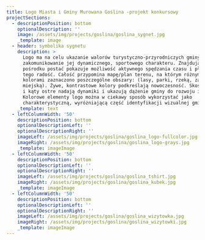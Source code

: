 ```yaml
---
title: Logo Miasta i Gminy Murowana Goślina -projekt konkursowy
projectSections:
  - descriptionPosition: bottom
    optionalDescription: ''
    image: /assets/img/projects/goslina/goslina_sygnet.jpg
    _template: image
  - header: symbolika sygnetu
    description: >
      Logo ma na celu ukazanie walorów turystyczno-przyrodniczych gminy oraz
      zakomunikowanie jej dynamicznego, sportowego charakteru. Znajdująca się
      pośrodku postać pokazuje możliwość aktywnego spędzania czasu i płynącą z
      tego radość. Całość przypomina mapę/plan terenu, na którym różnymi
      kolorami zaznaczono poszczególne obszary: (lasy, parki, rzeką, zabudowę
      miejską). Żywe, kontrastowe kolory podkreślają nowoczesność. Skośne linie
      i kąty ostre nadają dynamiki i ukazują dążenie gminy do rozwoju i zmian.
      Kolorowe elementy logo można w ciekawy sposób wykorzystać jako
      charakterystyczną, wyróżniającą część identyfikacji wizualnej gminy.
    _template: text
  - leftColumnWidth: '50'
    descriptionPosition: bottom
    optionalDescriptionLeft: ''
    optionalDescriptionRight: ''
    imageLeft: /assets/img/projects/goslina/goslina_logo-fullcolor.jpg
    imageRight: /assets/img/projects/goslina/goslina_logo-grays.jpg
    _template: imageImage
  - leftColumnWidth: '50'
    descriptionPosition: bottom
    optionalDescriptionLeft: ''
    optionalDescriptionRight: ''
    imageLeft: /assets/img/projects/goslina/goslina_tshirt.jpg
    imageRight: /assets/img/projects/goslina/goslina_kubek.jpg
    _template: imageImage
  - leftColumnWidth: '50'
    descriptionPosition: bottom
    optionalDescriptionLeft: ''
    optionalDescriptionRight: ''
    imageLeft: /assets/img/projects/goslina/goslina_wizytowka.jpg
    imageRight: /assets/img/projects/goslina/goslina_wizytowki.jpg
    _template: imageImage
---
```


